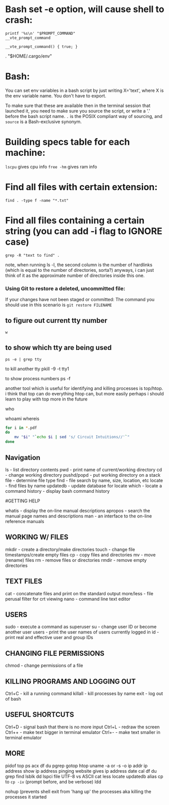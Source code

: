 # Bash set -e option, will cause shell to crash:

```
printf '%s\n' "$PROMPT_COMMAND"
__vte_prompt_command
```

```
__vte_prompt_command() { true; }
```

. "$HOME/.cargo/env"



# Bash:

You can set env variables in a bash script by just writing X='text', where X is the env variable name. You don't have to export.

To make sure that these are available then in the terminal session that launched it, you need to make sure you source the script, or write a '.' before the bash script name. `.` is the POSIX compliant way of sourcing, and `source` is a Bash-exclusive synonym.


# Building specs table for each machine:

`lscpu` gives cpu info
`free -hm` gives ram info


# Find all files with certain extension:

`find . -type f -name "*.txt"`


# Find all files containing a certain string (you can add -i flag to IGNORE case)

`grep -R "text to find" .`

note, when running ls -l, the second column is the number of hardlinks (which is equal to the number of directories, sorta?) anyways, i can just think of it as the approximate number of directories inside this one.

### Using Git to restore a deleted, uncommitted file:
If your changes have not been staged or committed: The command you should use in this scenario is `git restore FILENAME`


## to figure out current tty number

`w`


## to show which tty are being used

```
ps -e | grep tty
```

to kill another tty
pkill -9 -t tty1

to show process numbers
ps -f

another tool which is useful for identifying and killing processes is top/htop.
i think that top can do everything htop can, but more easily
perhaps i should learn to play with top more in the future


who

whoami
whereis


```bash
for i in *.pdf
do
    mv "$i" "`echo $i | sed 's/ Circuit Intuitions//'`"
done
```

## Navigation

ls - list directory contents
pwd - print name of current/working directory
cd - change working directory
pushd/popd - put working directory on a stack
file - determine file type
find - file search by name, size, location, etc
locate - find files by name
updatedb - update database for locate
which - locate a command
history - display bash command history

#GETTING HELP

whatis - display the on-line manual descriptions
apropos - search the manual page names and descriptions
man - an interface to the on-line reference manuals

## WORKING W/ FILES

mkdir - create a directory/make directories
touch - change file timestamps/create empty files
cp - copy files and directories
mv - move (rename) files
rm - remove files or directories
rmdir - remove empty directories

## TEXT FILES

cat - concatenate files and print on the standard output
more/less - file perusal filter for crt viewing
nano - command line text editor

## USERS

sudo - execute a command as superuser
su - change user ID or become another user
users - print the user names of users currently logged in
id - print real and effective user and group IDs

## CHANGING FILE PERMISSIONS

chmod - change permissions of a file

## KILLING PROGRAMS AND LOGGING OUT

Ctrl+C - kill a running command
killall - kill processes by name
exit - log out of bash

## USEFUL SHORTCUTS

Ctrl+D - signal bash that there is no more input
Ctrl+L - redraw the screen
Ctrl++ - make text bigger in terminal emulator
Ctrl+- - make text smaller in terminal emulator

## MORE

pidof
top
ps acx
df
du
pgrep
gotop
htop
uname -a or -s -o
ip addr
ip address show
ip address
pinging website gives ip address
date
cal
df
du
grep
find
lsblk
dd
lspci
file
UTF-8 vs ASCII
cat
less
locate
updatedb
alias cp to `cp -iv`  (prompt before, and be verbose)
ldd


nohup (prevents shell exit from 'hang up' the processes aka killing the processes it started